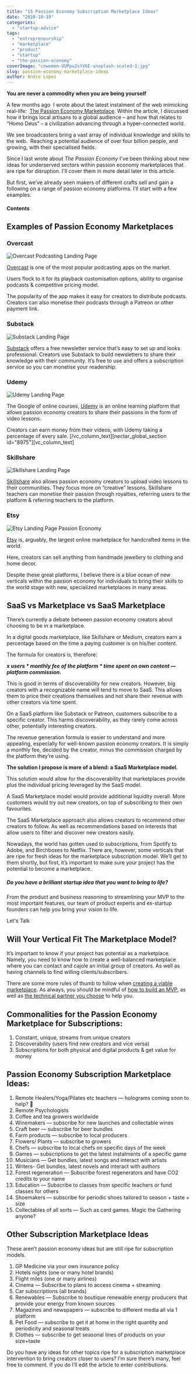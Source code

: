```yaml
---
title: "15 Passion Economy Subscription Marketplace Ideas"
date: "2020-10-19"
categories:
  - "startup-advice"
tags:
  - "entrepreneurship"
  - "marketplace"
  - "product"
  - "startup"
  - "the-passion-economy"
coverImage: "cowomen-UUPpu2sYV6E-unsplash-scaled-1.jpg"
slug: passion-economy-marketplace-ideas
author: Andre Lopes
---
```


**You are never a commodity when you are being yourself**

A few months ago  I wrote about the latest instalment of the web mimicking real-life:  [The Passion Economy Marketplace](https://altar.io/the-future-of-marketplaces-the-passion-economy/). Within the article, I discussed how it brings local artisans to a global audience – and how that relates to “Homo Deus” – a civilization advancing through a hyper-connected world.

We see broadcasters bring a vast array of individual knowledge and skills to the web.  Reaching a potential audience of over four billion people, and growing, with their specialised fields.

Since I last wrote about *The Passion Economy* I've been thinking about new ideas for underserved sectors within passion economy marketplaces that are ripe for disruption. I'll cover them in more detail later in this article.

But first, we’ve already seen makers of different crafts sell and gain a following on a range of passion economy platforms. I’ll start with a few examples.

#### Contents

## Examples of Passion Economy Marketplaces

### Overcast

![Overcast Podcasting Landing Page](https://cdn-images-1.medium.com/max/1440/0*ESdVT2cNySKdVSBQ)

[Overcast](https://overcast.fm/) is one of the most popular podcasting apps on the market.

Users flock to it for its playback customisation options, ability to organise podcasts & competitive pricing model.

The popularity of the app makes it easy for creators to distribute podcasts. Creators can also monetise their podcasts through a Patreon or other payment link.

### Substack

![Substack Landing Page](https://cdn-images-1.medium.com/max/1440/0*60MoF2Kjmdkssrc1)

[Substack](https://substack.com/) offers a free newsletter service that’s easy to set up and looks professional. Creators use Substack to build newsletters to share their knowledge with their community. It’s free to use and offers a subscription service so you can monetise your readership.

### Udemy

![Udemy Landing Page](https://cdn-images-1.medium.com/max/1440/0*BI2wbcX826ymCvyo)

The Google of online courses, [Udemy](https://www.udemy.com/) is an online learning platform that allows passion economy creators to share their passions in the form of video lessons.

Creators can earn money from their videos, with Udemy taking a percentage of every sale. \[/vc_column_text\]\[nectar_global_section id="8975"\]\[vc_column_text\]

### Skillshare

![Skillshare Landing Page](https://cdn-images-1.medium.com/max/1440/0*7jy6EHqqPZVmDjQl)

[Skillshare](https://www.skillshare.com/) also allows passion economy creators to upload video lessons to their communities. They focus more on “creative” lessons. Skillshare teachers can monetise their passion through royalties, referring users to the platform & referring teachers to the platform.

### Etsy

![Etsy Landing Page Passion Economy](https://cdn-images-1.medium.com/max/1440/0*FUiSYafgnEOtJ6Ho)

[Etsy](https://www.etsy.com/) is, arguably, the largest online marketplace for handcrafted items in the world.

Here, creators can sell anything from handmade jewellery to clothing and home decor.

Despite these great platforms, I believe there is a blue ocean of new verticals within the passion economy for individuals to bring their skills to the world stage with new, specialized marketplaces in many areas.

## SaaS vs Marketplace vs SaaS Marketplace

There’s currently a debate between passion economy creators about choosing to be in a marketplace.

In a digital goods marketplace, like Skillshare or Medium, creators earn a percentage based on the time a paying customer is on his/her content.

The formula for creators is, therefore:

**_x users \* monthly fee of the platform \* time spent on own content — platform commission._**

This is good in terms of discoverability for new creators. However, big creators with a recognizable name will tend to move to SaaS. This allows them to price their creations themselves and not share their revenue with other creators via time spent.

On a SaaS platform like Substack or Patreon, customers subscribe to a specific creator. This harms discoverability, as they rarely come across other, potentially interesting creators.

The revenue generation formula is easier to understand and more appealing, especially for well-known passion economy creators. It is simply a monthly fee, decided by the creator, minus the commission charged by the platform they’re using.

**The solution I propose is more of a blend: a SaaS Marketplace model.**

This solution would allow for the discoverability that marketplaces provide plus the individual pricing leveraged by the SaaS model.

A SaaS Marketplace model would provide additional liquidity overall. More customers would try out new creators, on top of subscribing to their own favourites.

The SaaS Marketplace approach also allows creators to recommend other creators to follow. As well as recommendations based on interests that allow users to filter and discover new creators easily.

Nowadays, the world has gotten used to subscriptions, from Spotify to Adobe, and Birchboxes to Netflix. There are, however, some verticals that are ripe for fresh ideas for the marketplace subscription model. We’ll get to them shortly, but first, it’s important to make sure your project has the potential to become a marketplace.

##### Do you have a brilliant startup idea that you want to bring to life?

From the product and business reasoning to streamlining your MVP to the most important features, our team of product experts and ex-startup founders can help you bring your vision to life.

Let's Talk

## Will Your Vertical Fit The Marketplace Model?

It’s important to know if your project has potential as a marketplace.  Namely, you need to know how to create a well-balanced marketplace where you can contact and cajole an initial group of creators. As well as having channels to find willing clients/subscribers.

There are some more rules of thumb to follow when [creating a viable marketplace](https://altar.io/eight-steps-follow-build-successful-marketplace/). As always, you should be mindful of [how to build an MVP](https://altar.io/features-inside-mvp-3-steps-know-answer/), as well as [the technical partner you choose](https://altar.io/whats-the-best-way-to-build-your-startup-cto-freelancers-agency/) to help you.

## Commonalities for the Passion Economy Marketplace for Subscriptions:

1. Constant, unique, streams from unique creators
2. Discoverability (users find new creators and vice versa)
3. Subscriptions for both physical and digital products & get value for money

## Passion Economy Subscription Marketplace Ideas:

1. Remote Healers/Yoga/Pilates etc teachers — holograms coming soon to help? 🙂
2. Remote Psychologists
3. Coffee and tea growers worldwide
4. Winemakers — subscribe for new launches and collectable wines
5. Craft beer — subscribe for beer bundles
6. Farm products — subscribe to local producers
7. Flowers/ Plants — subscribe to growers
8. Chefs — subscribe to local chefs on specific days of the week
9. Games — subscriptions to get the latest instalments of a specific game
10. Musicians — Get bundles, latest songs and interact with artists
11. Writers- Get bundles, latest novels and interact with authors
12. Forest regeneration — Subscribe forest regenerators and have CO2 credits to your name
13. Education — Subscribe to classes from specific teachers or fund classes for others
14. Shoemakers — subscribe for periodic shoes tailored to season + taste + size
15. Collectables of all sorts — Such as card games. Magic the Gathering anyone?

## Other Subscription Marketplace Ideas

These aren’t passion economy ideas but are still ripe for subscription models.

1. GP Medicine via your own insurance policy
2. Hotels nights (one or many hotel brands)
3. Flight miles (one or many airlines)
4. Cinema — Subscribe to plans to access cinema + streaming
5. Car subscriptions (all brands)
6. Renewables — Subscribe to boutique renewable energy producers that provide your energy from known sources
7. Magazines and newspapers — subscribe to different media all via 1 platform
8. Pet Food — subscribe to get it at home in the right quantity and periodicity and seasonal treats
9. Clothes — subscribe to get seasonal lines of products on your size+taste

Do you have any ideas for other topics ripe for a subscription marketplace intervention to bring creators closer to users? I’m sure there’s many, feel free to comment. If you do I’ll edit the article to enter contributions.
